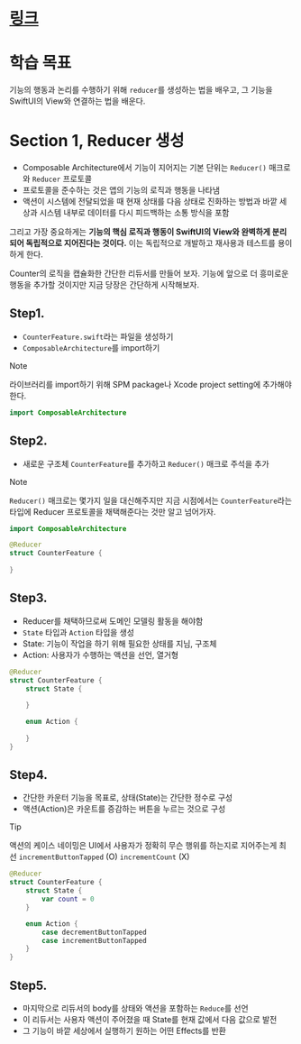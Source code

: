 # [링크](https://pointfreeco.github.io/swift-composable-architecture/main/tutorials/composablearchitecture/01-01-yourfirstfeature)

# 학습 목표
기능의 행동과 논리를 수행하기 위해 `reducer`를 생성하는 법을 배우고, 그 기능을 SwiftUI의 View와 연결하는 법을 배운다. 

# Section 1, Reducer 생성
- Composable Architecture에서 기능이 지어지는 기본 단위는 `Reducer()` 매크로와 `Reducer` 프로토콜 
- 프로토콜을 준수하는 것은 앱의 기능의 로직과 행동을 나타냄 
- 액션이 시스템에 전달되었을 때 현재 상태를 다음 상태로 진화하는 방법과 바깥 세상과 시스템 내부로 데이터를 다시 피드백하는 소통 방식을 포함

그리고 가장 중요하게는 **기능의 핵심 로직과 행동이 SwiftUI의 View와 완벽하게 분리되어 독립적으로 지어진다는 것이다.** 이는 독립적으로 개발하고 재사용과 테스트를 용이하게 한다. 

Counter의 로직을 캡슐화한 간단한 리듀서를 만들어 보자.
기능에 앞으로 더 흥미로운 행동을 추가할 것이지만 지금 당장은 간단하게 시작해보자. 

## Step1. 
- `CounterFeature.swift`라는 파일을 생성하기
- `ComposableArchitecture`를 import하기

>[!note]
> 라이브러리를 import하기 위해 SPM package나 Xcode project setting에 추가해야한다.

```Swift
import ComposableArchitecture

```

## Step2. 
- 새로운 구조체 `CounterFeature`를 추가하고 `Reducer()` 매크로 주석을 추가 
>[!note]
>`Reducer()` 매크로는 몇가지 일을 대신해주지만 지금 시점에서는 `CounterFeature`라는 타입에 Reducer 프로토콜을 채택해준다는 것만 알고 넘어가자. 

```Swift
import ComposableArchitecture

@Reducer
struct CounterFeature {
	
}
```

## Step3. 
- Reducer를 채택하므로써 도메인 모델링 활동을 해야함
- `State` 타입과 `Action` 타입을 생성
- State: 기능이 작업을 하기 위해 필요한 상태를 지님, 구조체
- Action: 사용자가 수행하는 액션을 선언, 열거형
```swift
@Reducer
struct CounterFeature {
	struct State {
		
	}

	enum Action {
		
	}
}
```

## Step4. 
- 간단한 카운터 기능을 목표로, 상태(State)는 간단한 정수로 구성
- 액션(Action)은 카운트를 증감하는 버튼을 누르는 것으로 구성
>[!tip]
>액션의 케이스 네이밍은 UI에서 사용자가 정확히 무슨 행위를 하는지로 지어주는게 최선
>`incrementButtonTapped` (O)
>`incrementCount` (X)
```swift
@Reducer
struct CounterFeature {
	struct State {
		var count = 0
	}

	enum Action {
		case decrementButtonTapped
		case incrementButtonTapped
	}
}
```

## Step5.
- 마지막으로 리듀서의 body를 상태와 액션을 포함하는 `Reduce`를 선언
- 이 리듀서는 사용자 액션이 주어졌을 때 State를 현재 값에서 다음 값으로 발전
- 그 기능이 바깥 세상에서 실행하기 원하는 어떤 Effects를 반환